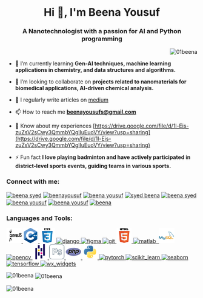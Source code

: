 
<h1 align="center">Hi 👋, I'm Beena Yousuf</h1>
<h3 align="center">A Nanotechnologist with a passion for AI and Python programming</h3>
<p align="right"alt="coding" width="400" src="https://www.google.com/url?sa=i&url=https%3A%2F%2Fgithub.com%2Fd-coder111&psig=AOvVaw1bt66FLNjsSKYHczd2rl3Z&ust=1723494585356000&source=images&cd=vfe&opi=89978449&ved=0CBEQjhxqFwoTCLjAtfPj7YcDFQAAAAAdAAAAABAE>

<p align="left"> <img src="https://komarev.com/ghpvc/?username=01beena&label=Profile%20views&color=0e75b6&style=flat" alt="01beena" /> </p>

- 🌱 I’m currently learning **Gen-AI techniques, machine learning applications in chemistry, and data structures and algorithms.**

- 👯 I’m looking to collaborate on **projects related to nanomaterials for biomedical applications, AI-driven chemical analysis.**

- 📝 I regularly write articles on [medium](medium)

- 📫 How to reach me **beenayousufs@gmail.com**

- 📄 Know about my experiences [https://drive.google.com/file/d/1l-Eis-zuZsV2sCwy3QmmbYQglIuEuoVY/view?usp=sharing](https://drive.google.com/file/d/1l-Eis-zuZsV2sCwy3QmmbYQglIuEuoVY/view?usp=sharing)

- ⚡ Fun fact **I love playing badminton and have actively participated in district-level sports events, guiding teams in various sports.**

<h3 align="left">Connect with me:</h3>
<p align="left">
<a href="https://twitter.com/beena syed" target="blank"><img align="center" src="https://raw.githubusercontent.com/rahuldkjain/github-profile-readme-generator/master/src/images/icons/Social/twitter.svg" alt="beena syed" height="30" width="40" /></a>
<a href="https://linkedin.com/in/beenayousuf" target="blank"><img align="center" src="https://raw.githubusercontent.com/rahuldkjain/github-profile-readme-generator/master/src/images/icons/Social/linked-in-alt.svg" alt="beenayousuf" height="30" width="40" /></a>
<a href="https://kaggle.com/beena yousuf" target="blank"><img align="center" src="https://raw.githubusercontent.com/rahuldkjain/github-profile-readme-generator/master/src/images/icons/Social/kaggle.svg" alt="beena yousuf" height="30" width="40" /></a>
<a href="https://fb.com/syed beena" target="blank"><img align="center" src="https://raw.githubusercontent.com/rahuldkjain/github-profile-readme-generator/master/src/images/icons/Social/facebook.svg" alt="syed beena" height="30" width="40" /></a>
<a href="https://instagram.com/beena syed" target="blank"><img align="center" src="https://raw.githubusercontent.com/rahuldkjain/github-profile-readme-generator/master/src/images/icons/Social/instagram.svg" alt="beena syed" height="30" width="40" /></a>
<a href="https://medium.com/beena yousuf" target="blank"><img align="center" src="https://raw.githubusercontent.com/rahuldkjain/github-profile-readme-generator/master/src/images/icons/Social/medium.svg" alt="beena yousuf" height="30" width="40" /></a>
<a href="https://www.leetcode.com/beena yousuf" target="blank"><img align="center" src="https://raw.githubusercontent.com/rahuldkjain/github-profile-readme-generator/master/src/images/icons/Social/leet-code.svg" alt="beena yousuf" height="30" width="40" /></a>
<a href="https://discord.gg/beena" target="blank"><img align="center" src="https://raw.githubusercontent.com/rahuldkjain/github-profile-readme-generator/master/src/images/icons/Social/discord.svg" alt="beena" height="30" width="40" /></a>
</p>

<h3 align="left">Languages and Tools:</h3>
<p align="left"> <a href="https://canvasjs.com" target="_blank" rel="noreferrer"> <img src="https://raw.githubusercontent.com/Hardik0307/Hardik0307/master/assets/canvasjs-charts.svg" alt="canvasjs" width="40" height="40"/> </a> <a href="https://www.w3schools.com/cpp/" target="_blank" rel="noreferrer"> <img src="https://raw.githubusercontent.com/devicons/devicon/master/icons/cplusplus/cplusplus-original.svg" alt="cplusplus" width="40" height="40"/> </a> <a href="https://www.w3schools.com/css/" target="_blank" rel="noreferrer"> <img src="https://raw.githubusercontent.com/devicons/devicon/master/icons/css3/css3-original-wordmark.svg" alt="css3" width="40" height="40"/> </a> <a href="https://www.djangoproject.com/" target="_blank" rel="noreferrer"> <img src="https://cdn.worldvectorlogo.com/logos/django.svg" alt="django" width="40" height="40"/> </a> <a href="https://www.figma.com/" target="_blank" rel="noreferrer"> <img src="https://www.vectorlogo.zone/logos/figma/figma-icon.svg" alt="figma" width="40" height="40"/> </a> <a href="https://git-scm.com/" target="_blank" rel="noreferrer"> <img src="https://www.vectorlogo.zone/logos/git-scm/git-scm-icon.svg" alt="git" width="40" height="40"/> </a> <a href="https://www.w3.org/html/" target="_blank" rel="noreferrer"> <img src="https://raw.githubusercontent.com/devicons/devicon/master/icons/html5/html5-original-wordmark.svg" alt="html5" width="40" height="40"/> </a> <a href="https://www.mathworks.com/" target="_blank" rel="noreferrer"> <img src="https://upload.wikimedia.org/wikipedia/commons/2/21/Matlab_Logo.png" alt="matlab" width="40" height="40"/> </a> <a href="https://www.mongodb.com/" target="_blank" rel="noreferrer"> <img  href="https://www.mysql.com/" target="_blank" rel="noreferrer"> <img src="https://raw.githubusercontent.com/devicons/devicon/master/icons/mysql/mysql-original-wordmark.svg" alt="mysql" width="40" height="40"/> </a> <a href="https://opencv.org/" target="_blank" rel="noreferrer"> <img src="https://www.vectorlogo.zone/logos/opencv/opencv-icon.svg" alt="opencv" width="40" height="40"/> </a> <a href="https://pandas.pydata.org/" target="_blank" rel="noreferrer"> <img src="https://raw.githubusercontent.com/devicons/devicon/2ae2a900d2f041da66e950e4d48052658d850630/icons/pandas/pandas-original.svg" alt="pandas" width="40" height="40"/> </a> <a href="https://www.photoshop.com/en" target="_blank" rel="noreferrer"> <img src="https://raw.githubusercontent.com/devicons/devicon/master/icons/photoshop/photoshop-line.svg" alt="photoshop" width="40" height="40"/> </a> <a href="https://www.php.net" target="_blank" rel="noreferrer"> <img src="https://raw.githubusercontent.com/devicons/devicon/master/icons/php/php-original.svg" alt="php" width="40" height="40"/> </a> <a href="https://www.python.org" target="_blank" rel="noreferrer"> <img src="https://raw.githubusercontent.com/devicons/devicon/master/icons/python/python-original.svg" alt="python" width="40" height="40"/> </a> <a href="https://pytorch.org/" target="_blank" rel="noreferrer"> <img src="https://www.vectorlogo.zone/logos/pytorch/pytorch-icon.svg" alt="pytorch" width="40" height="40"/> </a> <a href="https://scikit-learn.org/" target="_blank" rel="noreferrer"> <img src="https://upload.wikimedia.org/wikipedia/commons/0/05/Scikit_learn_logo_small.svg" alt="scikit_learn" width="40" height="40"/> </a> <a href="https://seaborn.pydata.org/" target="_blank" rel="noreferrer"> <img src="https://seaborn.pydata.org/_images/logo-mark-lightbg.svg" alt="seaborn" width="40" height="40"/> </a> <a href="https://www.tensorflow.org" target="_blank" rel="noreferrer"> <img src="https://www.vectorlogo.zone/logos/tensorflow/tensorflow-icon.svg" alt="tensorflow" width="40" height="40"/> </a> <a href="https://www.wxwidgets.org/" target="_blank" rel="noreferrer"> <img src="https://upload.wikimedia.org/wikipedia/commons/b/bb/WxWidgets.svg" alt="wx_widgets" width="40" height="40"/> </a> </p>

<p><img align="left" src="https://github-readme-stats.vercel.app/api/top-langs?username=01beena&show_icons=true&locale=en&layout=compact" alt="01beena" /></p>

<p>&nbsp;<img align="center" src="https://github-readme-stats.vercel.app/api?username=01beena&show_icons=true&locale=en" alt="01beena" /></p>

<p><img align="center" src="https://github-readme-streak-stats.herokuapp.com/?user=01beena&" alt="01beena" /></p>

